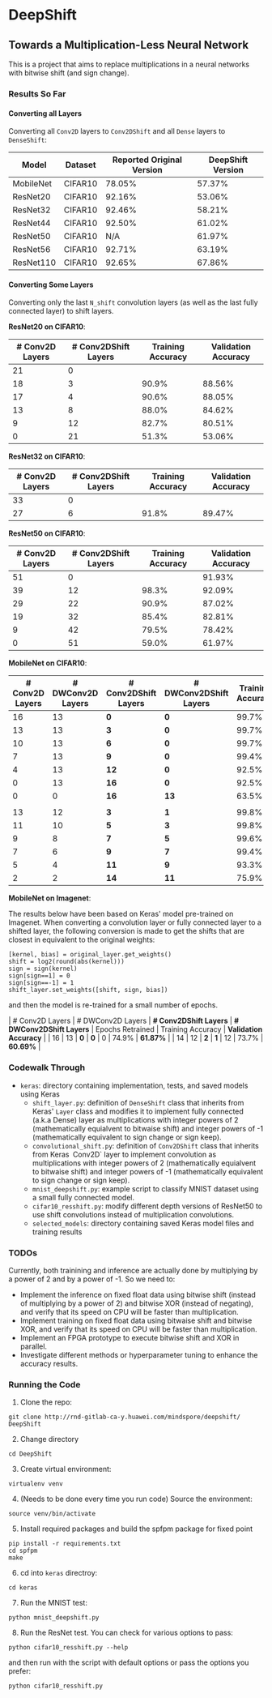 # DeepShift
## Towards a Multiplication-Less Neural Network

This is a project that aims to replace multiplications in a neural networks with bitwise shift (and sign change).

### Results So Far
#### Converting all Layers
Converting all `Conv2D` layers to `Conv2DShift` and all `Dense` layers to `DenseShift`:

| Model | Dataset | Reported Original Version | DeepShift Version | 
|-------| ------- | -------------------------- | ----------------------------- |
| MobileNet | CIFAR10 | 78.05% | 57.37% |
| ResNet20 | CIFAR10 | 92.16% | 53.06% |
| ResNet32 | CIFAR10 | 92.46% | 58.21% |
| ResNet44 | CIFAR10 | 92.50% | 61.02% |
| ResNet50 | CIFAR10 | N/A | 61.97%  |
| ResNet56 | CIFAR10 | 92.71% |  63.19% |
| ResNet110 | CIFAR10 | 92.65% | 67.86% |


#### Converting Some Layers
Converting only the last `N_shift` convolution layers (as well as the last fully connected layer) to shift layers.

**ResNet20 on CIFAR10**:

| # Conv2D Layers | **# Conv2DShift Layers** | Training Accuracy | **Validation Accuracy** |
| --------------- | -------------------- | --------------------- | ------------------- |
| 21 | 0 |  |  |
| 18 | 3 | 90.9% | 88.56% |
| 17 | 4 | 90.6% | 88.05% |
| 13 | 8 | 88.0% | 84.62% |
| 9 | 12 | 82.7% | 80.51% |
| 0 | 21 | 51.3%  | 53.06% |


**ResNet32 on CIFAR10**:

| # Conv2D Layers | **# Conv2DShift Layers** | Training Accuracy | **Validation Accuracy** |
| --------------- | -------------------- | --------------------- | ------------------- |
| 33 | 0 |  |  |
| 27 | 6 | 91.8% | 89.47% |



**ResNet50 on CIFAR10**:

| # Conv2D Layers | **# Conv2DShift Layers** | Training Accuracy | **Validation Accuracy** |
| --------------- | -------------------- | --------------------- | ------------------- |
| 51 | 0 |  | 91.93% |
| 39 | 12 | 98.3%  | 92.09% |
| 29 | 22 | 90.9% | 87.02% |
| 19 | 32 | 85.4% | 82.81% |
| 9 | 42 | 79.5%  | 78.42% |
| 0 | 51 | 59.0%  | 61.97% |


**MobileNet on CIFAR10**:

| # Conv2D Layers | # DWConv2D Layers | **# Conv2DShift Layers** | **# DWConv2DShift Layers** | Training Accuracy | **Validation Accuracy** |
| --------------- | ----------------- | -------------------- | ---------------------- | ----------------- | ------------------- |
| 16 | 13 | **0** | **0** | 99.7% | **78.05%** |
| 13 | 13 | **3** | **0** | 99.7% | **79.11%** |
| 10 | 13 | **6** | **0** | 99.7% | **78.15%** |
| 7 | 13 | **9** | **0** | 99.4% | **76.69%** |
| 4 | 13 | **12** | **0** | 92.5% | **73.23%** |
| 0 | 13 | **16** | **0** | 92.5% | **70.34%** |
| 0 | 0 | **16** | **13** | 63.5% | **57.37%** |
| | | | | | |
| 13 | 12 | **3** | **1** | 99.8% | **78.34%** |
| 11 | 10 | **5** | **3** | 99.8% | **79.03%** |
| 9 | 8 | **7** | **5** | 99.6% | **77.19%** |
| 7 | 6 | **9** | **7** | 99.4% | **75.11%** |
| 5 | 4 | **11** | **9** | 93.3% | **70.60%** |
| 2 | 2 | **14** | **11** | 75.9% | **67.04%** |


**MobileNet on Imagenet**:

The results below have been based on Keras' model pre-trained on Imagenet. When converting a convolution layer or fully connected layer to a shifted layer, the following conversion is made to get the shifts that are closest in equivalent to the original weights: 
```
[kernel, bias] = original_layer.get_weights()
shift = log2(round(abs(kernel)))
sign = sign(kernel)
sign[sign==1] = 0
sign[sign==-1] = 1
shift_layer.set_weights([shift, sign, bias])
```
and then the model is re-trained for a small number of epochs.

| # Conv2D Layers | # DWConv2D Layers | **# Conv2DShift Layers** | **# DWConv2DShift Layers** | Epochs Retrained | Training Accuracy | **Validation Accuracy** |
| 16 | 13 | **0** | **0** | 0 | 74.9% | **61.87%** |
| 14 | 12 | **2** | **1** | 12 | 73.7% | **60.69%** |

### Codewalk Through
* `keras`: directory containing implementation, tests, and saved models using Keras
    * `shift_layer.py`: definition of `DenseShift` class that inherits from Keras' `Layer` class and modifies it to implement fully connected (a.k.a Dense) layer as multiplications with integer powers of 2 (mathematically equialvent to bitwaise shift) and  integer powers of -1 (mathematically equivalent to sign change or sign keep). 
    * `convolutional_shift.py`: definition of `Conv2DShift` class that inherits from Keras` `Conv2D` layer to implement convolution as multiplications with integer powers of 2 (mathematically equialvent to bitwaise shift) and  integer powers of -1 (mathematically equivalent to sign change or sign keep).
    * `mnist_deepshift.py`: example script to classify MNIST dataset using a small fully connected model.
    * `cifar10_resshift.py`: modify different depth versions of ResNet50 to use shift convolutions instead of multiplication convolutions.
    * `selected_models`: directory containing saved Keras model files and training results

### TODOs
Currently, both trainining and inference are actually done by multiplying by a power of 2 and by a power of -1.
So we need to:
- Implement the inference on fixed float data using bitwise shift (instead of multiplying by a power of 2) and bitwise XOR (instead of negating), and verify that its speed on CPU will be faster than multiplication.
- Implement training on fixed float data using bitwaise shift and bitwise XOR, and verify that its speed on CPU will be faster than multiplication.
- Implement an FPGA prototype to execute bitwise shift and XOR  in parallel.
- Investigate different methods or hyperparameter tuning to enhance the accuracy results.

### Running the Code
1. Clone the repo:
```
git clone http://rnd-gitlab-ca-y.huawei.com/mindspore/deepshift/ DeepShift
```
2. Change directory
```
cd DeepShift
```
3. Create virtual environment: 
```
virtualenv venv
```
4. (Needs to be done every time you run code) Source the environment:
```
source venv/bin/activate
```
5. Install required packages and build the spfpm package for fixed point
```
pip install -r requirements.txt
cd spfpm
make
```
6. cd into `keras` directroy:
```
cd keras
```
7. Run the MNIST test:
```
python mnist_deepshift.py
```
8. Run the ResNet test. You can check for various options to pass:
```
python cifar10_resshift.py --help
```
and then run with the script with default options or pass the options you prefer:
```
python cifar10_resshift.py
```
